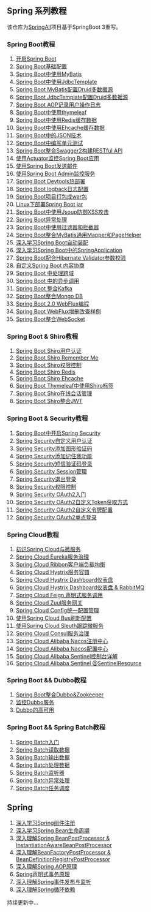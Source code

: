 ## Spring 系列教程
该仓库为[SpringAll](https://github.com/wuyouzhuguli/SpringAll)项目基于SpringBoot 3重写。

### Spring Boot教程 
1. [开启Spring Boot](01.Start-Spring-Boot/readme.md)
2. [Spring Boot基础配置](02.Spring-Boot-Config/readme.md)
3. [Spring Boot中使用MyBatis]()
4. [Spring Boot中使用JdbcTemplate]()
5. [Spring Boot MyBatis配置Druid多数据源]()
6. [Spring Boot JdbcTemplate配置Druid多数据源]()
7. [Spring Boot AOP记录用户操作日志]()
8. [Spring Boot中使用thymeleaf]()
9. [Spring Boot中使用Redis缓存数据]()
10. [Spring Boot中使用Ehcache缓存数据]()
11. [Spring Boot中的JSON技术]()
12. [Spring Boot中编写单元测试]()
13. [Spring Boot整合Swagger2构建RESTful API]()
14. [使用Actuator监控Spring Boot应用]()
15. [使用Spring Boot发送邮件]()
16. [使用Spring Boot Admin监控服务]()
17. [Spring Boot Devtools热部署]()
18. [Spring Boot logback日志配置]()
19. [Spring Boot项目打包成war包]()
20. [Linux下部署Spring Boot jar]()
21. [Spring Boot中使用Jsoup防御XSS攻击]()
22. [Spring Boot异常处理]()
23. [Spring Boot中使用过滤器和拦截器]()
24. [Spring Boot整合MyBatis通用Mapper和PageHelper]()
26. [深入学习Spring Boot自动装配]()
27. [深入学习Spring Boot中的SpringApplication]()
28. [Spring Boot配合Hibernate Validator参数校验]()
29. [自定义Spring Boot 内容协商]()
30. [Spring Boot 中处理跨域]()
31. [Spring Boot 中的异步调用]()
32. [Spring Boot 整合Kafka]()
33. [Spring Boot整合Mongo DB]()
34. [Spring Boot 2.0 WebFlux编程]()
35. [Spring Boot WebFlux增删改查样例]()
36. [Spring Boot整合WebSocket]()

### Spring Boot & Shiro教程
1. [Spring Boot Shiro用户认证]()
2. [Spring Boot Shiro Remember Me]()
3. [Spring Boot Shiro权限控制]()
4. [Spring Boot Shiro Redis]()
5. [Spring Boot Shiro Ehcache]()
6. [Spring Boot Thymeleaf中使用Shiro标签]()
7. [Spring Boot Shiro在线会话管理]()
8. [Spring Boot Shiro整合JWT]()

### Spring Boot & Security教程
1. [Spring Boot中开启Spring Security]()
2. [Spring Security自定义用户认证]()
3. [Spring Security添加图形验证码]()
4. [Spring Security添加记住我功能]()
5. [Spring Security短信验证码登录]()
6. [Spring Security Session管理]()
7. [Spring Security退出登录]()
8. [Spring Security权限控制]()
9. [Spring Security OAuth2入门]()
10. [Spring Security OAuth2自定义Token获取方式]()
11. [Spring Security OAuth2自定义令牌配置]()
12. [Spring Security OAuth2单点登录]()

### Spring Cloud教程
1. [初识Spring Cloud与微服务]()
2. [Spring Cloud Eureka服务治理]()
3. [Spring Cloud Ribbon客户端负载均衡]()
4. [Spring Cloud Hystrix服务容错]()
5. [Spring Cloud Hystrix Dashboard仪表盘]()
6. [Spring Cloud Hystrix Dashboard仪表盘 & RabbitMQ]()
7. [Spring Cloud Feign 声明式服务调用]()
8. [Spring Cloud Zuul服务网关]()
9. [Spring Cloud Config统一配置管理]()
10. [使用Spring Cloud Bus刷新配置]()
11. [使用Spring Cloud Sleuth跟踪微服务]()
12. [Spring Cloud Consul服务治理]()
13. [Spring Cloud Alibaba Nacos注册中心]()
14. [Spring Cloud Alibaba Nacos配置中心]()
15. [Spring Cloud Alibaba Sentinel控制台详解]()
16. [Spring Cloud Alibaba Sentinel @SentinelResource]()

### Spring Boot && Dubbo教程
1. [Spring Boot整合Dubbo&Zookeeper]()
2. [监控Dubbo服务]()
3. [Dubbo的高可用]()

### Spring Boot && Spring Batch教程

1. [Spring Batch入门]()
2. [Spring Batch读取数据]()
3. [Spring Batch输出数据]()
4. [Spring Batch处理数据]()
5. [Spring Batch监听器]()
6. [Spring Batch异常处理]()
7. [Spring Batch任务调度]()

## Spring
1. [深入学习Spring组件注册]()
2. [深入学习Spring Bean生命周期]()
3. [深入理解Spring BeanPostProcessor & InstantiationAwareBeanPostProcessor]()
4. [深入理解BeanFactoryPostProcessor & BeanDefinitionRegistryPostProcessor]()
5. [深入理解Spring AOP原理]()
6. [Spring声明式事务原理]()
7. [深入理解Spring事件发布与监听]()
8. [深入理解Spring循环依赖]()

持续更新中...
